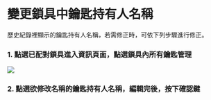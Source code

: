 # 變更鎖具中鑰匙持有人名稱

歷史紀錄裡顯示的鑰匙持有人名稱，若需修正時，可依下列步驟進行修正。

### 1. 點選已配對鎖具進入資訊頁面，點選鎖具內所有鑰匙管理

![](https://userstartw.files.wordpress.com/2016/10/2016_10_07_09_06_17-mp4-still018.jpg)

### 2. 點選欲修改名稱的鑰匙持有人名稱，編輯完後，按下確認鍵

